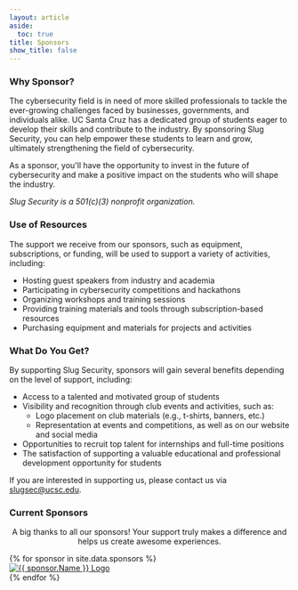 ```yaml
---
layout: article
aside:
  toc: true
title: Sponsors
show_title: false
---
```


### Why Sponsor?
The cybersecurity field is in need of more skilled professionals to tackle the ever-growing challenges faced by businesses, governments, and individuals alike. UC Santa Cruz has a dedicated group of students eager to develop their skills and contribute to the industry. By sponsoring Slug Security, you can help empower these students to learn and grow, ultimately strengthening the field of cybersecurity.

As a sponsor, you'll have the opportunity to invest in the future of cybersecurity and make a positive impact on the students who will shape the industry.

*Slug Security is a 501(c)(3) nonprofit organization.*

### Use of Resources
The support we receive from our sponsors, such as equipment, subscriptions, or funding, will be used to support a variety of activities, including:

- Hosting guest speakers from industry and academia
- Participating in cybersecurity competitions and hackathons
- Organizing workshops and training sessions
- Providing training materials and tools through subscription-based resources
- Purchasing equipment and materials for projects and activities

### What Do You Get?
By supporting Slug Security, sponsors will gain several benefits depending on the level of support, including:

- Access to a talented and motivated group of students
- Visibility and recognition through club events and activities, such as:
	- Logo placement on club materials (e.g., t-shirts, banners, etc.)
	- Representation at events and competitions, as well as on our website and social media
- Opportunities to recruit top talent for internships and full-time positions
- The satisfaction of supporting a valuable educational and professional development opportunity for students

If you are interested in supporting us, please contact us via [slugsec@ucsc.edu](mailto:slugsec@ucsc.edu).

### Current Sponsors
<p style="text-align: center;">
	A big thanks to all our sponsors! Your support truly makes a difference and helps us create awesome experiences.
</p>

<div class="sponsor-container">
	{% for sponsor in site.data.sponsors %}
		<div class="sponsor-item">
			<a href="{{ sponsor.Link }}" title="{{ sponsor.Name }}">
				<img src="{{ sponsor.LogoPath }}" alt="{{ sponsor.Name }} Logo" loading="lazy">
			</a>
		</div>
	{% endfor %}
</div>
